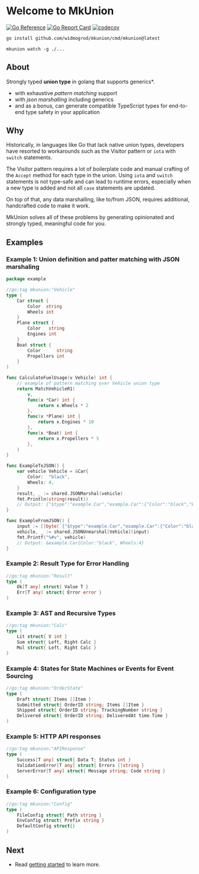 # Welcome to MkUnion
[![Go Reference](https://pkg.go.dev/badge/github.com/widmogrod/mkunion.svg)](https://pkg.go.dev/github.com/widmogrod/mkunion)
[![Go Report Card](https://goreportcard.com/badge/github.com/widmogrod/mkunion)](https://goreportcard.com/report/github.com/widmogrod/mkunion)
[![codecov](https://codecov.io/gh/widmogrod/mkunion/branch/main/graph/badge.svg?token=3Z3Z3Z3Z3Z)](https://codecov.io/gh/widmogrod/mkunion)

```bash
go install github.com/widmogrod/mkunion/cmd/mkunion@latest
```

```
mkunion watch -g ./...
```

## About
Strongly typed **union type** in golang that supports generics*.

* with exhaustive _pattern matching_ support
* with _json marshalling_ including generics
* and as a bonus, can generate compatible TypeScript types for end-to-end type safety in your application

## Why
Historically, in languages like Go that lack native union types, developers have resorted to workarounds such as the Visitor pattern or `iota` with `switch` statements.

The Visitor pattern requires a lot of boilerplate code and manual crafting of the `Accept` method for each type in the union.
Using `iota` and `switch` statements is not type-safe and can lead to runtime errors, especially when a new type is added and not all `case` statements are updated.

On top of that, any data marshalling, like to/from JSON, requires additional, handcrafted code to make it work.

MkUnion solves all of these problems by generating opinionated and strongly typed, meaningful code for you.

## Examples

### Example 1: Union definition and patter matching with JSON marshaling

```go title="example/vehicle.go"
package example

//go:tag mkunion:"Vehicle"
type (
    Car struct {
        Color  string
        Wheels int
    }
    Plane struct {
        Color   string
        Engines int
    }
    Boat struct {
        Color      string
        Propellers int
    }
)

func CalculateFuelUsage(v Vehicle) int {
    // example of pattern matching over Vehicle union type
    return MatchVehicleR1(
        v,
        func(x *Car) int {
            return x.Wheels * 2
        },
        func(x *Plane) int {
            return x.Engines * 10
        },
        func(x *Boat) int {
            return x.Propellers * 5
        },
    )
}

func ExampleToJSON() {
    var vehicle Vehicle = &Car{
        Color:  "black",
        Wheels: 4,
    }
    result, _ := shared.JSONMarshal(vehicle)
    fmt.Println(string(result))
    // Output: {"$type":"example.Car","example.Car":{"Color":"black","Wheels":4}}
}

func ExampleFromJSON() {
    input := []byte(`{"$type":"example.Car","example.Car":{"Color":"black","Wheels":4}}`)
    vehicle, _ := shared.JSONUnmarshal[Vehicle](input)
    fmt.Printf("%#v", vehicle)
    // Output: &example.Car{Color:"black", Wheels:4}
}
```

### Example 2: Result Type for Error Handling

```go title="f/datas.go"
//go:tag mkunion:"Result"
type (
    Ok[T any] struct{ Value T }
    Err[T any] struct{ Error error }
)
```

### Example 3: AST and Recursive Types

```go title="example/calculator_example.go"
//go:tag mkunion:"Calc"
type (
    Lit struct{ V int }
    Sum struct{ Left, Right Calc }
    Mul struct{ Left, Right Calc }
)
```

### Example 4: States for State Machines or Events for Event Sourcing

```go
//go:tag mkunion:"OrderState"
type (
    Draft struct{ Items []Item }
    Submitted struct{ OrderID string; Items []Item }
    Shipped struct{ OrderID string; TrackingNumber string }
    Delivered struct{ OrderID string; DeliveredAt time.Time }
)
```

### Example 5: HTTP API responses

```go
//go:tag mkunion:"APIResponse"
type (
    Success[T any] struct{ Data T; Status int }
    ValidationError[T any] struct{ Errors []string }
    ServerError[T any] struct{ Message string; Code string }
)
```

### Example 6: Configuration type
```go
//go:tag mkunion:"Config"  
type (
    FileConfig struct{ Path string }
    EnvConfig struct{ Prefix string }
    DefaultConfig struct{}
)
```


## Next

- Read [getting started](https://widmogrod.github.io/mkunion/getting_started/) to learn more.
